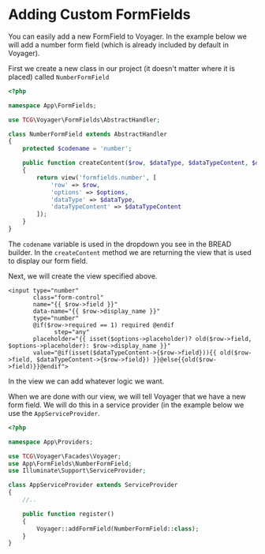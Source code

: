 # Adding Custom FormFields

You can easily add a new FormField to Voyager. In the example below we will add a number form field \(which is already included by default in Voyager\).

First we create a new class in our project \(it doesn't matter where it is placed\) called `NumberFormField`

```php
<?php

namespace App\FormFields;

use TCG\Voyager\FormFields\AbstractHandler;

class NumberFormField extends AbstractHandler
{
    protected $codename = 'number';

    public function createContent($row, $dataType, $dataTypeContent, $options)
    {
        return view('formfields.number', [
            'row' => $row,
            'options' => $options,
            'dataType' => $dataType,
            'dataTypeContent' => $dataTypeContent
        ]);
    }
}
```

The `codename` variable is used in the dropdown you see in the BREAD builder. In the `createContent` method we are returning the view that is used to display our form field.

Next, we will create the view specified above.

```markup
<input type="number"
       class="form-control"
       name="{{ $row->field }}"
       data-name="{{ $row->display_name }}"
       type="number"
       @if($row->required == 1) required @endif
             step="any"
       placeholder="{{ isset($options->placeholder)? old($row->field, $options->placeholder): $row->display_name }}"
       value="@if(isset($dataTypeContent->{$row->field})){{ old($row->field, $dataTypeContent->{$row->field}) }}@else{{old($row->field)}}@endif">
```

In the view we can add whatever logic we want.

When we are done with our view, we will tell Voyager that we have a new form field. We will do this in a service provider \(in the example below we use the `AppServiceProvider`.

```php
<?php

namespace App\Providers;

use TCG\Voyager\Facades\Voyager;
use App\FormFields\NumberFormField;
use Illuminate\Support\ServiceProvider;

class AppServiceProvider extends ServiceProvider
{
    //..

    public function register()
    {
        Voyager::addFormField(NumberFormField::class);
    }
}
```

